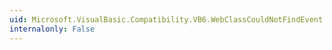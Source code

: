 ```yaml
---
uid: Microsoft.VisualBasic.Compatibility.VB6.WebClassCouldNotFindEvent.#ctor
internalonly: False
---
```

